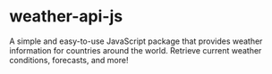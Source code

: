# weather-api-js
A simple and easy-to-use JavaScript package that provides weather information for countries around the world. Retrieve current weather conditions, forecasts, and more!
